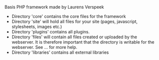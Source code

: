 Basis PHP framework made by Laurens Verspeek

- Directory 'core' contains the core files for the framework
- Directory 'site' will hold all files for your site (pages, javascript, stylesheets, images etc.)
- Directory 'plugins' contains all plugins.
- Directory 'files' will contain all files created or uploaded by the webserver. It is therefore important that the directory is writable for the webserver. See ... for more help.
- Directory 'libraries' contains all external libraries
